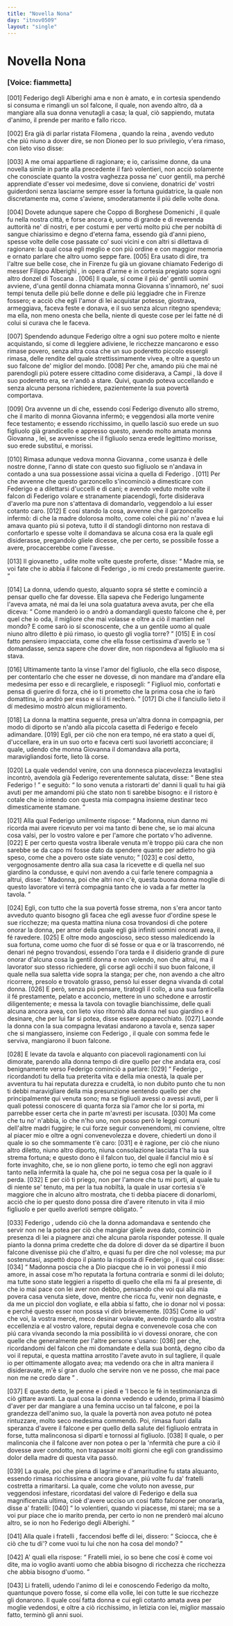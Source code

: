 ```yaml
---
title: "Novella Nona"
day: "itnov0509"
layout: "single"
---
```

<div id="nov0509" type="novella" who="fiammetta">
 <h1>
  Novella Nona
 </h1>
 <p>
  <h3>
   [Voice: fiammetta]
  </h3>
 </p>
 <argument>
  <p>
   <a name="p05090001">
    [001]
   </a>
   <name persref="federigoalberighi" type="person">
    Federigo degli Alberighi
   </name>
   ama e non &egrave; amato, e in cortesia spendendo si consuma e rimangli un sol falcone, il quale, non avendo altro, d&agrave; a mangiare alla sua donna venutagli a casa; la qual, ci&ograve; sappiendo, mutata d'animo, il prende per marito e fallo ricco.
  </p>
 </argument>
 <div3 type="commentary" who="author">
  <p>
   <a name="p05090002">
    [002]
   </a>
   Era gi&agrave; di parlar ristata
   <name persref="filomena" type="person">
    Filomena
   </name>
   , quando la
   <name persref="fiammetta" type="person">
    reina
   </name>
   , avendo veduto che pi&uacute; niuno a dover dire, se non
   <name persref="dioneo" type="person">
    Dioneo
   </name>
   per lo suo privilegio, v'era rimaso, con lieto viso disse:
  </p>
 </div3>
 <p>
  <a name="p05090003">
   [003]
  </a>
  A me omai appartiene di ragionare; e io, carissime donne, da una novella simile in parte alla precedente il far&ograve; volentieri, non acci&ograve; solamente che conosciate quanto la vostra vaghezza possa ne' cuor gentili, ma perch&eacute; apprendiate d'esser voi medesime, dove si conviene, donatrici de' vostri guiderdoni senza lasciarne sempre esser la fortuna guidatrice, la quale non discretamente ma, come s'aviene, smoderatamente il pi&uacute; delle volte dona.
 </p>
 <p>
  <a name="p05090004">
   [004]
  </a>
  Dovete adunque sapere che
  <name persref="coppo" type="person">
   Coppo di Borghese Domenichi
  </name>
  , il quale fu nella nostra citt&agrave;, e forse ancora &egrave;, uomo di grande e di reverenda auttorit&agrave; ne' d&iacute; nostri, e per costumi e per vert&uacute; molto pi&uacute; che per nobilt&agrave; di sangue chiarissimo e degno d'eterna fama, essendo gi&agrave; d'anni pieno, spesse volte delle cose passate co' suoi vicini e con altri si dilettava di ragionare: la qual cosa egli meglio e con pi&uacute; ordine e con maggior memoria e ornato parlare che altro uomo seppe fare.
  <a name="p05090005">
   [005]
  </a>
  Era usato di dire, tra l'altre sue belle cose, che in
  <name placeref="firenze" type="place">
   Firenze
  </name>
  fu gi&agrave; un giovane chiamato
  <name persref="federigoalberighi" type="person">
   Federigo
  </name>
  di messer
  <name persref="filippoalberighi" type="person">
   Filippo Alberighi
  </name>
  , in opera d'arme e in cortesia pregiato sopra ogni altro donzel di
  <name placeref="toscana" type="place">
   Toscana
  </name>
  .
  <a name="p05090006">
   [006]
  </a>
  Il quale, s&iacute; come il pi&uacute; de' gentili uomini avviene, d'una gentil donna chiamata monna
  <name persref="giovanna" type="person">
   Giovanna
  </name>
  s'innamor&ograve;, ne' suoi tempi tenuta delle pi&uacute; belle donne e delle pi&uacute; leggiadre che in
  <name placeref="firenze" type="place">
   Firenze
  </name>
  fossero; e acci&ograve; che egli l'amor di lei acquistar potesse, giostrava, armeggiava, faceva feste e donava, e il suo senza alcun ritegno spendeva; ma ella, non meno onesta che bella, niente di queste cose per lei fatte n&eacute; di colui si curava che le faceva.
 </p>
 <p>
  <a name="p05090007">
   [007]
  </a>
  Spendendo adunque
  <name persref="federigoalberighi" type="person">
   Federigo
  </name>
  oltre a ogni suo potere molto e niente acquistando, s&iacute; come di leggiere adiviene, le ricchezze mancarono e esso rimase povero, senza altra cosa che un suo poderetto piccolo essergli rimasa, delle rendite del quale strettissimamente vivea, e oltre a questo un suo falcone de' miglior del mondo.
  <a name="p05090008">
   [008]
  </a>
  Per che, amando pi&uacute; che mai n&eacute; parendogli pi&uacute; potere essere cittadino come disiderava, a
  <name placeref="campi" type="place">
   Campi
  </name>
  , l&agrave; dove il suo poderetto era, se n'and&ograve; a stare. Quivi, quando poteva uccellando e senza alcuna persona richiedere, pazientemente la sua povert&agrave; comportava.
 </p>
 <p>
  <a name="p05090009">
   [009]
  </a>
  Ora avvenne un d&iacute; che, essendo cos&iacute;
  <name persref="federigoalberighi" type="person">
   Federigo
  </name>
  divenuto allo stremo, che il marito di monna
  <name persref="giovanna" type="person">
   Giovanna
  </name>
  inferm&ograve;; e veggendosi alla morte venire fece testamento; e essendo ricchissimo, in quello lasci&ograve; suo erede un suo figliuolo gi&agrave; grandicello e appresso questo, avendo molto amata monna
  <name persref="giovanna" type="person">
   Giovanna
  </name>
  , lei, se avvenisse che il figliuolo senza erede legittimo morisse, suo erede substitu&iacute;, e morissi.
 </p>
 <p>
  <a name="p05090010">
   [010]
  </a>
  Rimasa adunque vedova monna
  <name persref="giovanna" type="person">
   Giovanna
  </name>
  , come usanza &egrave; delle nostre donne, l'anno di state con questo suo figliuolo se n'andava in contado a una sua possessione assai vicina a quella di
  <name persref="federigoalberighi" type="person">
   Federigo
  </name>
  .
  <a name="p05090011">
   [011]
  </a>
  Per che avvenne che questo garzoncello s'incominci&ograve; a dimesticare con
  <name persref="federigoalberighi" type="person">
   Federigo
  </name>
  e a dilettarsi d'uccelli e di cani; e avendo veduto molte volte il falcon di
  <name persref="federigoalberighi" type="person">
   Federigo
  </name>
  volare e stranamente piacendogli, forte disiderava d'averlo ma pure non s'attentava di domandarlo, veggendolo a lui esser cotanto caro.
  <a name="p05090012">
   [012]
  </a>
  E cos&iacute; stando la cosa, avvenne che il garzoncello inferm&ograve;: di che la madre dolorosa molto, come colei che pi&uacute; no' n'avea e lui amava quanto pi&uacute; si poteva, tutto il d&iacute; standogli dintorno non restava di confortarlo e spesse volte il domandava se alcuna cosa era la quale egli disiderasse, pregandolo gliele dicesse, che per certo, se possibile fosse a avere, procaccerebbe come l'avesse.
 </p>
 <p>
  <a name="p05090013">
   [013]
  </a>
  Il
  <name persref="figliogiovanna-0509" type="person">
   giovanetto
  </name>
  , udite molte volte queste proferte, disse:
  <q direct="unspecified" who="figliogiovanna-0509">
   Madre mia, se voi fate che io abbia il falcone di
   <name persref="federigoalberighi" type="person">
    Federigo
   </name>
   , io mi credo prestamente guerire.
  </q>
 </p>
 <p>
  <a name="p05090014">
   [014]
  </a>
  La donna, udendo questo, alquanto sopra s&eacute; stette e cominci&ograve; a pensar quello che far dovesse. Ella sapeva che
  <name persref="federigoalberighi" type="person">
   Federigo
  </name>
  lungamente l'aveva amata, n&eacute; mai da lei una sola guatatura aveva avuta, per che ella diceva:
  <q direct="unspecified" who="giovanna">
   Come mander&ograve; io o andr&ograve; a domandargli questo falcone che &egrave;, per quel che io oda, il migliore che mai volasse e oltre a ci&ograve; il mantien nel mondo? E come sar&ograve; io s&iacute; sconoscente, che a un gentile uomo al quale niuno altro diletto &egrave; pi&uacute; rimaso, io questo gli voglia torre?
  </q>
  <a name="p05090015">
   [015]
  </a>
  E in cos&iacute; fatto pensiero impacciata, come che ella fosse certissima d'averlo se 'l domandasse, senza sapere che dover dire, non rispondeva al figliuolo ma si stava.
 </p>
 <p>
  <a name="p05090016">
   [016]
  </a>
  Ultimamente tanto la vinse l'amor del figliuolo, che ella seco dispose, per contentarlo che che esser ne dovesse, di non mandare ma d'andare ella medesima per esso e di recargliele, e risposegli:
  <q direct="unspecified" who="giovanna">
   Figliuol mio, confortati e pensa di guerire di forza, ch&eacute; io ti prometto che la prima cosa che io far&ograve; domattina, io andr&ograve; per esso e s&iacute; il ti recher&ograve;.
  </q>
  <a name="p05090017">
   [017]
  </a>
  Di che il fanciullo lieto il d&iacute; medesimo mostr&ograve; alcun miglioramento.
 </p>
 <p>
  <a name="p05090018">
   [018]
  </a>
  La
  <name persref="giovanna" type="person">
   donna
  </name>
  la mattina seguente, presa un'altra donna in compagnia, per modo di diporto se n'and&ograve; alla piccola casetta di
  <name persref="federigoalberighi" type="person">
   Federigo
  </name>
  e fecelo adimandare.
  <a name="p05090019">
   [019]
  </a>
  Egli, per ci&ograve; che non era tempo, n&eacute; era stato a quei d&iacute;, d'uccellare, era in un suo orto e faceva certi suoi lavorietti acconciare; il quale, udendo che monna
  <name persref="giovanna" type="person">
   Giovanna
  </name>
  il domandava alla porta, maravigliandosi forte, lieto l&agrave; corse.
 </p>
 <p>
  <a name="p05090020">
   [020]
  </a>
  La quale vedendol venire, con una donnesca piacevolezza levataglisi incontr&ograve;, avendola gi&agrave;
  <name persref="federigoalberighi" type="person">
   Federigo
  </name>
  reverentemente salutata, disse:
  <q direct="unspecified" who="giovanna">
   Bene stea
   <name persref="federigoalberighi" type="person">
    Federigo
   </name>
   !
  </q>
  e seguit&ograve;:
  <q direct="unspecified">
   Io sono venuta a ristorarti de' danni li quali tu hai gi&agrave; avuti per me amandomi pi&uacute; che stato non ti sarebbe bisogno: e il ristoro &egrave; cotale che io intendo con questa mia compagna insieme destinar teco dimesticamente stamane.
  </q>
 </p>
 <p>
  <a name="p05090021">
   [021]
  </a>
  Alla qual
  <name persref="federigoalberighi" type="person">
   Federigo
  </name>
  umilmente rispose:
  <q direct="unspecified" who="federigoalberighi">
   Madonna, niun danno mi ricorda mai avere ricevuto per voi ma tanto di bene che, se io mai alcuna cosa valsi, per lo vostro valore e per l'amore che portato v'ho adivenne.
   <a name="p05090022">
    [022]
   </a>
   E per certo questa vostra liberale venuta m'&egrave; troppo pi&uacute; cara che non sarebbe se da capo mi fosse dato da spendere quanto per adietro ho gi&agrave; speso, come che a povero oste siate venuto;
  </q>
  <a name="p05090023">
   [023]
  </a>
  e cos&iacute; detto, vergognosamente dentro alla sua casa la ricevette e di quella nel suo giardino la condusse, e quivi non avendo a cui farle tenere compagnia a altrui, disse:
  <q direct="unspecified" who="federigoalberighi">
   Madonna, poi che altri non c'&egrave;, questa buona donna moglie di questo lavoratore vi terr&agrave; compagnia tanto che io vada a far metter la tavola.
  </q>
 </p>
 <p>
  <a name="p05090024">
   [024]
  </a>
  Egli, con tutto che la sua povert&agrave; fosse strema, non s'era ancor tanto avveduto quanto bisogno gli facea che egli avesse fuor d'ordine spese le sue ricchezze; ma questa mattina niuna cosa trovandosi di che potere onorar la donna, per amor della quale egli gi&agrave; infiniti uomini onorati avea, il f&eacute; ravedere.
  <a name="p05090025">
   [025]
  </a>
  E oltre modo angoscioso, seco stesso maledicendo la sua fortuna, come uomo che fuor di s&eacute; fosse or qua e or l&agrave; trascorrendo, n&eacute; denari n&eacute; pegno trovandosi, essendo l'ora tarda e il disiderio grande di pure onorar d'alcuna cosa la gentil donna e non volendo, non che altrui, ma il lavorator suo stesso richiedere, gli corse agli occhi il suo buon falcone, il quale nella sua saletta vide sopra la stanga; per che, non avendo a che altro ricorrere, presolo e trovatolo grasso, pens&ograve; lui esser degna vivanda di cotal donna.
  <a name="p05090026">
   [026]
  </a>
  E per&ograve;, senza pi&uacute; pensare, tiratogli il collo, a una sua fanticella il f&eacute; prestamente, pelato e acconcio, mettere in uno schedone e arrostir diligentemente; e messa la tavola con tovaglie bianchissime, delle quali alcuna ancora avea, con lieto viso ritorn&ograve; alla donna nel suo giardino e il desinare, che per lui far si potea, disse essere apparecchiato.
  <a name="p05090027">
   [027]
  </a>
  Laonde la donna con la sua compagna levatasi andarono a tavola e, senza saper che si mangiassero, insieme con
  <name persref="federigoalberighi" type="person">
   Federigo
  </name>
  , il quale con somma fede le serviva, mangiarono il buon falcone.
 </p>
 <p>
  <a name="p05090028">
   [028]
  </a>
  E levate da tavola e alquanto con piacevoli ragionamenti con lui dimorate, parendo alla donna tempo di dire quello per che andata era, cos&iacute; benignamente verso
  <name persref="federigoalberighi" type="person">
   Federigo
  </name>
  cominci&ograve; a parlare:
  <a name="p05090029">
   [029]
  </a>
  <q direct="unspecified" who="giovanna">
   <name persref="federigoalberighi" type="person">
    Federigo
   </name>
   , ricordandoti tu della tua preterita vita e della mia onest&agrave;, la quale per avventura tu hai reputata durezza e crudelt&agrave;, io non dubito punto che tu non ti debbi maravigliare della mia presunzione sentendo quello per che principalmente qui venuta sono; ma se figliuoli avessi o avessi avuti, per li quali potessi conoscere di quanta forza sia l'amor che lor si porta, mi parrebbe esser certa che in parte m'avresti per iscusata.
   <a name="p05090030">
    [030]
   </a>
   Ma come che tu no' n'abbia, io che n'ho uno, non posso per&ograve; le leggi comuni dell'altre madri fuggire; le cui forze seguir convenendomi, mi conviene, oltre al piacer mio e oltre a ogni convenevolezza e dovere, chiederti un dono il quale io so che sommamente t'&egrave; caro:
   <a name="p05090031">
    [031]
   </a>
   e &egrave; ragione, per ci&ograve; che niuno altro diletto, niuno altro diporto, niuna consolazione lasciata t'ha la sua strema fortuna; e questo dono &egrave; il falcon tuo, del quale il fanciul mio &egrave; s&iacute; forte invaghito, che, se io non gliene porto, io temo che egli non aggravi tanto nella infermit&agrave; la quale ha, che poi ne segua cosa per la quale io il perda.
   <a name="p05090032">
    [032]
   </a>
   E per ci&ograve; ti priego, non per l'amore che tu mi porti, al quale tu di niente se' tenuto, ma per la tua nobilt&agrave;, la quale in usar cortesia s'&egrave; maggiore che in alcuno altro mostrata, che ti debba piacere di donarlomi, acci&ograve; che io per questo dono possa dire d'avere ritenuto in vita il mio figliuolo e per quello averloti sempre obligato.
  </q>
 </p>
 <p>
  <a name="p05090033">
   [033]
  </a>
  <name persref="federigoalberighi" type="person">
   Federigo
  </name>
  , udendo ci&ograve; che la donna adomandava e sentendo che servir non ne la potea per ci&ograve; che mangiar gliele avea dato, cominci&ograve; in presenza di lei a piagnere anzi che alcuna parola risponder potesse. Il quale pianto la donna prima credette che da dolore di dover da s&eacute; dipartire il buon falcone divenisse pi&uacute; che d'altro, e quasi fu per dire che nol volesse; ma pur sostenutasi, aspett&ograve; dopo il pianto la risposta di
  <name persref="federigoalberighi" type="person">
   Federigo
  </name>
  , il qual cos&iacute; disse:
  <a name="p05090034">
   [034]
  </a>
  <q direct="unspecified" who="federigoalberighi">
   Madonna poscia che a Dio piacque che io in voi ponessi il mio amore, in assai cose m'ho reputata la fortuna contraria e sonmi di lei doluto; ma tutte sono state leggieri a rispetto di quello che ella mi fa al presente, di che io mai pace con lei aver non debbo, pensando che voi qui alla mia povera casa venuta siete, dove, mentre che ricca fu, venir non degnaste, e da me un picciol don vogliate, e ella abbia s&iacute; fatto, che io donar nol vi possa: e perch&eacute; questo esser non possa vi dir&ograve; brievemente.
   <a name="p05090035">
    [035]
   </a>
   Come io udi' che voi, la vostra merc&eacute;, meco desinar volavate, avendo riguardo alla vostra eccellenzia e al vostro valore, reputai degna e convenevole cosa che con pi&uacute; cara vivanda secondo la mia possibilit&agrave; io vi dovessi onorare, che con quelle che generalmente per l'altre persone s'usano:
   <a name="p05090036">
    [036]
   </a>
   per che, ricordandomi del falcon che mi domandate e della sua bont&agrave;, degno cibo da voi il reputai, e questa mattina arrostito l'avete avuto in sul tagliere, il quale io per ottimamente allogato avea; ma vedendo ora che in altra maniera il disideravate, m'&egrave; s&iacute; gran duolo che servire non ve ne posso, che mai pace non me ne credo dare
  </q>
  .
 </p>
 <p>
  <a name="p05090037">
   [037]
  </a>
  E questo detto, le penne e i piedi e 'l becco le f&eacute; in testimonianza di ci&ograve; gittare avanti. La qual cosa la donna vedendo e udendo, prima il biasim&ograve; d'aver per dar mangiare a una femina ucciso un tal falcone, e poi la grandezza dell'animo suo, la quale la povert&agrave; non avea potuto n&eacute; potea rintuzzare, molto seco medesima commend&ograve;. Poi, rimasa fuori dalla speranza d'avere il falcone e per quello della salute del figliuolo entrata in forse, tutta malinconosa si dipart&iacute; e tornossi al figliuolo.
  <a name="p05090038">
   [038]
  </a>
  Il quale, o per malinconia che il falcone aver non potea o per la 'nfermit&agrave; che pure a ci&ograve; il dovesse aver condotto, non trapassar molti giorni che egli con grandissimo dolor della madre di questa vita pass&ograve;.
 </p>
 <p>
  <a name="p05090039">
   [039]
  </a>
  La quale, poi che piena di lagrime e d'amaritudine fu stata alquanto, essendo rimasa ricchissima e ancora giovane, pi&uacute; volte fu da' fratelli costretta a rimaritarsi. La quale, come che voluto non avesse, pur veggendosi infestare, ricordatasi del valore di
  <name persref="federigoalberighi" type="person">
   Federigo
  </name>
  e della sua magnificenzia ultima, cio&egrave; d'avere ucciso un cos&iacute; fatto falcone per onorarla, disse a' fratelli:
  <a name="p05090040">
   [040]
  </a>
  <q direct="unspecified" who="giovanna">
   Io volentieri, quando vi piacesse, mi starei; ma se a voi pur piace che io marito prenda, per certo io non ne prender&ograve; mai alcuno altro, se io non ho
   <name persref="federigoalberighi" type="person">
    Federigo degli Alberighi.
   </name>
  </q>
 </p>
 <p>
  <a name="p05090041">
   [041]
  </a>
  Alla quale i
  <name persref="fratelligiovanna-0509" type="person">
   fratelli
  </name>
  , faccendosi beffe di lei, dissero:
  <q direct="unspecified" who="fratelligiovanna-0509">
   Sciocca, che &egrave; ci&ograve; che tu di'? come vuoi tu lui che non ha cosa del mondo?
  </q>
 </p>
 <p>
  <a name="p05090042">
   [042]
  </a>
  A' quali
  <name persref="giovanna" type="person">
   ella
  </name>
  rispose:
  <q direct="unspecified" who="giovanna">
   Fratelli miei, io so bene che cos&iacute; &egrave; come voi dite, ma io voglio avanti uomo che abbia bisogno di ricchezza che ricchezza che abbia bisogno d'uomo.
  </q>
 </p>
 <p>
  <a name="p05090043">
   [043]
  </a>
  Li fratelli, udendo l'animo di lei e conoscendo
  <name persref="federigoalberighi" type="person">
   Federigo
  </name>
  da molto, quantunque povero fosse, s&iacute; come ella volle, lei con tutte le sue ricchezze gli donarono. Il quale cos&iacute; fatta donna e cui egli cotanto amata avea per moglie vedendosi, e oltre a ci&ograve; ricchissimo, in letizia con lei, miglior massaio fatto, termin&ograve; gli anni suoi.
 </p>
</div>